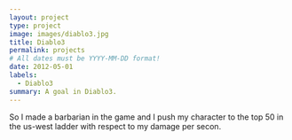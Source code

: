 ```yaml
---
layout: project
type: project
image: images/diablo3.jpg
title: Diablo3
permalink: projects
# All dates must be YYYY-MM-DD format!
date: 2012-05-01
labels:
  - Diablo3
summary: A goal in Diablo3.
---
```


<div class="ui small rounded images">
 
</div>

So I made a barbarian in the game and I push my character to the top 50 in the us-west ladder with respect to my damage per secon.













